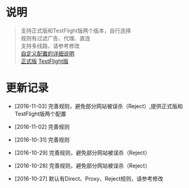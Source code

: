 # 说明 
> 支持正式版和TestFlight版两个版本，自行选择<br>
> 规则有过滤广告、代理、直连<br>
> 支持多线路，请参考修改<br>
> [自定义配置的详细说明](https://github.com/hellowingy/wingy-announcement/blob/master/CONFIG.md)<br>
> [正式版](https://raw.githubusercontent.com/kimanlo/WingyConfig/master/default.conf) [TestFlight版](https://raw.githubusercontent.com/kimanlo/WingyConfig/master/tf.conf)


# 更新记录

- [2016-11-03] 完善规则，避免部分网站被误杀（Reject）,提供正式版和TestFlight版两个配置

- [2016-11-02] 完善规则

- [2016-10-31] 完善规则

- [2016-10-29] 完善规则，避免部分网站被误杀（Reject）

- [2016-10-28] 完善规则，避免部分网站被误杀（Reject）

- [2016-10-27] 默认有Direct、Proxy、Reject规则，请参考修改
